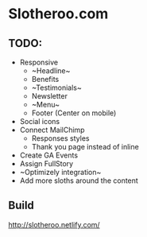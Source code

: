 # Slotheroo.com

## TODO:
* Responsive
  - ~Headline~
  - Benefits
  - ~Testimonials~
  - Newsletter
  - ~Menu~
  - Footer (Center on mobile)
* Social icons
* Connect MailChimp
  - Responses styles
  - Thank you page instead of inline
* Create GA Events
* Assign FullStory
* ~Optimizely integration~
* Add more sloths around the content

## Build
http://slotheroo.netlify.com/
